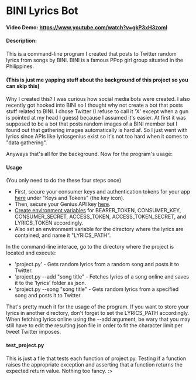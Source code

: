 # BINI Lyrics Bot
#### Video Demo:  https://www.youtube.com/watch?v=gkP3xH3zomI
#### Description:
This is a command-line program I created that posts to Twitter random lyrics from songs by BINI. BINI is a famous PPop girl group situated in the Philippines. 

#### (This is just me yapping stuff about the background of this project so you can skip this)
Why I created this? I was curious how social media bots were created. I also recently got hooked into BINI so I thought why not create a bot that posts stuff related to BINI. I chose Twitter (I refuse to call it 'X' except when a gun is pointed at my head I guess) because I assumed it's easier. At first it was supposed to be a bot that posts random images of a BINI member but I found out that gathering images automatically is hard af. So I just went with lyrics since APIs like lyricsgenius exist so it's not too hard when it comes to "data gathering". 

Anyways that's all for the background. Now for the program's usage:

#### Usage
(You only need to do the these four steps once)

- First, secure your consumer keys and authentication tokens for your app [here](https://developer.x.com/en/portal/projects-and-apps) under "Keys and Tokens" (the key icon).
- Then, secure your Genius API key [here](https://genius.com/api-clients/new).
- [Create environment variables](https://chlee.co/how-to-setup-environment-variables-for-windows-mac-and-linux/) for BEARER_TOKEN, CONSUMER_KEY, CONSUMER_SECRET, ACCESS_TOKEN, ACCESS_TOKEN_SECRET, and LYRICS_TOKEN accordingly.
- Also set an environment variable for the directory where the lyrics are contained, and name it "LYRICS_PATH".

In the command-line interace, go to the directory where the project is located and execute:
- 'project.py' - Gets random lyrics from a random song and posts it to Twitter.
- 'project.py --add "song title" - Fetches lyrics of a song online and saves it to the 'lyrics' folder as json.
- 'project.py --song "song title" - Gets random lyrics from a specified song and posts it to Twitter.

That's pretty much it for the usage of the program. If you want to store your lyrics in another directory, don't forget to set the LYRICS_PATH accordingly. When fetching lyrics online using the --add argument, be wary that you may still have to edit the resulting json file in order to fit the character limit per tweet Twitter imposes. 

#### test_project.py
This is just a file that tests each function of project.py. Testing if a function raises the appropriate exception and asserting that a function returns the expected return value. Nothing too fancy. :> 
